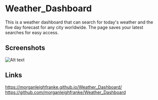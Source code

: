 # Weather_Dashboard
This is a weather dashboard that can search for today's weather and the five day forecast for any city worldwide. The page saves your latest searches for easy access. 

## Screenshots
![Alt text](assets/screenshot.png?raw=true "Weather Dashboard screenshot")

## Links
https://morganleighfranke.github.io/Weather_Dashboard/
https://github.com/morganleighfranke/Weather_Dashboard

